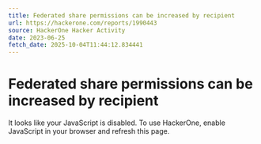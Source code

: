 ```yaml
---
title: Federated share permissions can be increased by recipient
url: https://hackerone.com/reports/1990443
source: HackerOne Hacker Activity
date: 2023-06-25
fetch_date: 2025-10-04T11:44:12.834441
---
```


# Federated share permissions can be increased by recipient

It looks like your JavaScript is disabled. To use HackerOne, enable JavaScript in your browser and refresh this page.
